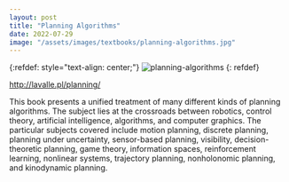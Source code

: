 ```yaml
---
layout: post
title: "Planning Algorithms"
date: 2022-07-29
image: "/assets/images/textbooks/planning-algorithms.jpg"
---
```


{:refdef: style="text-align: center;"}
![planning-algorithms]({{site.baseurl}}/assets/images/textbooks/planning-algorithms.jpg)
{: refdef}

http://lavalle.pl/planning/

This book presents a unified treatment of many different kinds of planning algorithms. The subject lies at the crossroads between robotics, control theory, artificial intelligence, algorithms, and computer graphics. The particular subjects covered include motion planning, discrete planning, planning under uncertainty, sensor-based planning, visibility, decision-theoretic planning, game theory, information spaces, reinforcement learning, nonlinear systems, trajectory planning, nonholonomic planning, and kinodynamic planning.
